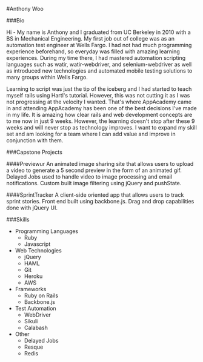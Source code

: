#Anthony Woo

###Bio

Hi - My name is Anthony and I graduated from UC Berkeley in 2010 with a BS in Mechanical Engineering. My first job out of college was as an automation test engineer at Wells Fargo. I had not had much programming experience beforehand, so everyday was filled with amazing learning experiences. During my time there, I had mastered automation scripting languages such as watir, watir-webdriver, and selenium-webdriver as well as introduced new technologies and automated mobile testing solutions to many groups within Wells Fargo.

Learning to script was just the tip of the iceberg and I had started to teach myself rails using Hartl's tutorial. However, this was not cutting it as I was not progressing at the velocity I wanted. That's where AppAcademy came in and attending AppAcademy has been one of the best decisions I've made in my life. It is amazing how clear rails and web development concepts are to me now in just 9 weeks. 
However, the learning doesn't stop after these 9 weeks and will never stop as technology improves. I want to expand my skill set and am looking for a team where I can add value and improve in conjunction with them.

###Capstone Projects

####Previewur 
An animated image sharing site that allows users to upload a video to generate a 5 second preview 
in the form of an animated gif. Delayed Jobs used to handle video to image processing and email notifications. 
Custom built image filtering using jQuery and pushState.

####SprintTracker 
A client-side oriented app that allows users to track sprint stories. Front end built using 
backbone.js. Drag and drop capabilities done with jQuery UI.

###Skills
* Programming Languages
  * Ruby
  * Javascript
* Web Technologies
  * jQuery
  * HAML
  * Git
  * Heroku
  * AWS
* Frameworks
  * Ruby on Rails
  * Backbone.js
* Test Automation
  * WebDriver
  * Sikuli
  * Calabash
* Other
  * Delayed Jobs
  * Resque
  * Redis

